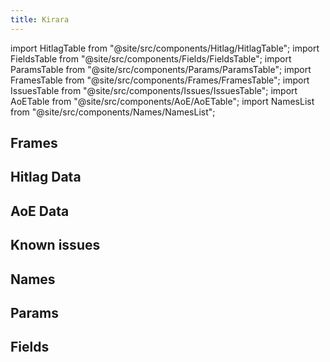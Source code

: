 ```yaml
---
title: Kirara
---
```


import HitlagTable from "@site/src/components/Hitlag/HitlagTable";
import FieldsTable from "@site/src/components/Fields/FieldsTable";
import ParamsTable from "@site/src/components/Params/ParamsTable";
import FramesTable from "@site/src/components/Frames/FramesTable";
import IssuesTable from "@site/src/components/Issues/IssuesTable";
import AoETable from "@site/src/components/AoE/AoETable";
import NamesList from "@site/src/components/Names/NamesList";

## Frames

<FramesTable item_key="kirara" />

## Hitlag Data

<HitlagTable item_key="kirara" />

## AoE Data

<AoETable item_key="kirara" />

## Known issues

<IssuesTable item_key="kirara" />

## Names

<NamesList item_key="kirara" />

## Params

<ParamsTable item_key="kirara" />

## Fields

<FieldsTable item_key="kirara" />